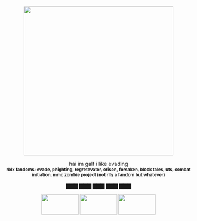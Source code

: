 <div align="center">
<img width="400" height="400" src="https://files.catbox.moe/0d4pd9.png">
  
hai im galf i like evading <br><b><b> <sub>rblx fandoms: evade, phighting, regretevator, orison, forsaken, block tales, uts, combat initiation, mmc zombie project (not rlly a fandom but whatever)</sub>

▇▇▇ ▇▇▇ ▇▇▇ ▇▇▇ ▇▇▇

<img width="100" height="55" src="https://files.catbox.moe/4ifgj0.webp"> <img width="100" height="55" src="https://files.catbox.moe/sgjjky.webp"> <img width="100" height="55" src="https://files.catbox.moe/h45wuk.webp">
  
